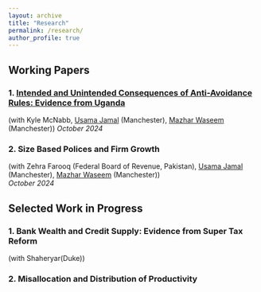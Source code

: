 ```yaml
---
layout: archive
title: "Research"
permalink: /research/
author_profile: true
---
```


## **Working Papers**

### 1. **[Intended and Unintended Consequences of Anti-Avoidance Rules: Evidence from Uganda](/files/URA_ProfitShifting_October2024.pdf)**  
(with Kyle McNabb, [Usama Jamal](https://sites.google.com/view/usamajamal) (Manchester), [Mazhar Waseem](http://www.mazharwaseem.com) (Manchester)) *October 2024*

### 2. **Size Based Polices and Firm Growth**  
(with Zehra Farooq (Federal Board of Revenue, Pakistan), [Usama Jamal](https://sites.google.com/view/usamajamal) (Manchester), [Mazhar Waseem](http://www.mazharwaseem.com) (Manchester))  
*October 2024*

## **Selected Work in Progress**
### 1. **Bank Wealth and Credit Supply: Evidence from Super Tax Reform** 
(with Shaheryar(Duke))
### 2. **Misallocation and Distribution of Productivity**


